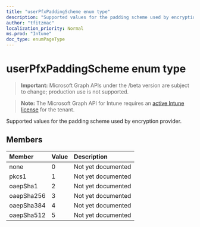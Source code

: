 ```yaml
---
title: "userPfxPaddingScheme enum type"
description: "Supported values for the padding scheme used by encryption provider."
author: "tfitzmac"
localization_priority: Normal
ms.prod: "Intune"
doc_type: enumPageType
---
```


# userPfxPaddingScheme enum type

> **Important:** Microsoft Graph APIs under the /beta version are subject to change; production use is not supported.

> **Note:** The Microsoft Graph API for Intune requires an [active Intune license](https://go.microsoft.com/fwlink/?linkid=839381) for the tenant.

Supported values for the padding scheme used by encryption provider.

## Members
|Member|Value|Description|
|:---|:---|:---|
|none|0|Not yet documented|
|pkcs1|1|Not yet documented|
|oaepSha1|2|Not yet documented|
|oaepSha256|3|Not yet documented|
|oaepSha384|4|Not yet documented|
|oaepSha512|5|Not yet documented|




